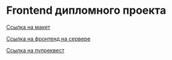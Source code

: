 # Frontend дипломного проекта

[Ссылка на макет](https://disk.yandex.ru/d/vDjPKDXFxje4Ow)

[Ссылка на фронтенд на сервере](https://panfilok.diploma.nomoredomains.club/)

[Ссылка на пулреквест](https://github.com/Panfil0k/movies-explorer-frontend/pull/2)